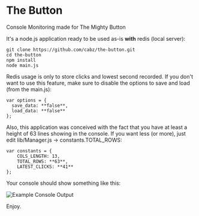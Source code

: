 # The Button
Console Monitoring made for The Mighty Button

It's a node.js application ready to be used as-is **with** redis (local server):

    git clone https://github.com/cabz/the-button.git
    cd the-button
    npm install
    node main.js

Redis usage is only to store clicks and lowest second recorded. If you don't want to use this feature, make sure to disable the options to save and load (from the main.js):

    var options = {
	  save_data: **false**,
	  load_data: **false**
    };
    

Also, this application was conceived with the fact that you have at least a height of 63 lines showing in the console. If you want less (or more), just edit lib/Manager.js -> constants.TOTAL_ROWS:

    var constants = {
	    COLS_LENGTH: 13,
	    TOTAL_ROWS: **63**,
	    LATEST_CLICKS: **41**
    };
    

Your console should show something like this:

![Example Console Output](http://i.imgur.com/PE9poXL.png)

Enjoy.
